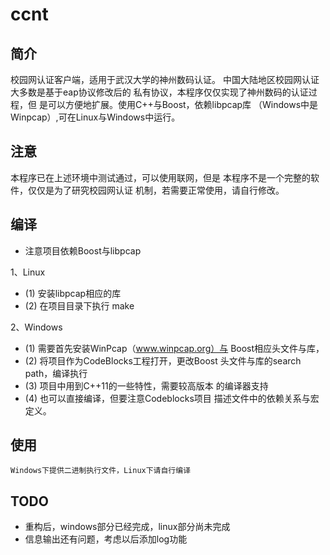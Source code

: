 ccnt
====

简介
----
  校园网认证客户端，适用于武汉大学的神州数码认证。
中国大陆地区校园网认证大多数是基于eap协议修改后的
私有协议，本程序仅仅实现了神州数码的认证过程，但
是可以方便地扩展。使用C++与Boost，依赖libpcap库
（Windows中是Winpcap）,可在Linux与Windows中运行。

注意
----
  本程序已在上述环境中测试通过，可以使用联网，但是
本程序不是一个完整的软件，仅仅是为了研究校园网认证
机制，若需要正常使用，请自行修改。

编译
----
*	注意项目依赖Boost与libpcap

1、Linux
*	(1) 安装libpcap相应的库
*	(2) 在项目目录下执行 make

2、Windows
*	(1) 需要首先安装WinPcap（www.winpcap.org）与
		Boost相应头文件与库，
*	(2) 将项目作为CodeBlocks工程打开，更改Boost
		头文件与库的search path，编译执行
*	(3) 项目中用到C++11的一些特性，需要较高版本
		的编译器支持
*	(4) 也可以直接编译，但要注意Codeblocks项目
		描述文件中的依赖关系与宏定义。

使用
----
	Windows下提供二进制执行文件，Linux下请自行编译

TODO
----
*	重构后，windows部分已经完成，linux部分尚未完成
*	信息输出还有问题，考虑以后添加log功能
